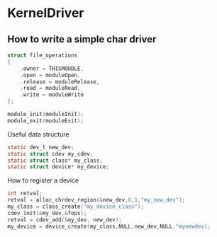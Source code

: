 # KernelDriver
## How to write a simple char driver
```c
struct file_operations
{
    .owner = THISMOUDLE,
    .open = moduleOpen,
    .release = moduleRelease,
    .read = moduleRead,
    .write = moduleWrite
};

module_init(moduleInit);
module_exit(moduleExit);

```

Useful data structure
```c
static dev_t new_dev;
static struct cdev my_cdev;
static struct class* my_class;
static struct device* my_device;
```
How to register a device
```c
int retval;
retval = alloc_chrdev_region(&new_dev,0,1,"my_new_dev");
my_class = class_create("my_device_class");
cdev_init(&my_dev,&fops);
retval = cdev_add(&my_dev, new_dev);
my_device = device_create(my_class,NULL,new_dev,NULL,"mynewdev);
```
